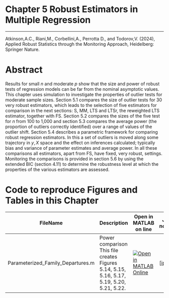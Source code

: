 # Chapter 5 Robust Estimators in Multiple Regression


---
Atkinson,A.C., Riani,M., Corbellini,A., Perrotta D., and Todorov,V. (2024), Applied Robust Statistics through the Monitoring Approach, Heidelberg: Springer Nature.

# Abstract
 
Results for small $n$ and moderate $p$ show that the size and power of robust tests of regression models can be far from the nominal asymptotic values. This chapter uses simulation to investigate the properties of outlier tests  for moderate sample sizes. Section 5.1 compares the size of outlier tests for 30 very robust estimators, which leads to the selection of five  estimators for comparison  in the next sections: S, MM, LTS and LTSr, the reweighted LTS estimator, together with FS. Section 5.2 compares the sizes of the five test for $n$ from 100 to 1,000 and section 5.3 compares the average  power (the proportion of outliers correctly identified) over a range of values of the outlier shift.  Section 5.4 describes a parametric framework for comparing robust regression estimators. In this a set of outliers is moved along some trajectory in $y,X$ space and the effect on inferences calculated; typically bias and variance of parameter estimates and average power. In all these comparisons all estimators, apart from FS, have fixed, very robust, settings. Monitoring the comparisons is provided in section 5.6 by using the extended BIC (section 4.11) to determine the robustness level at which the properties of the    various estimators are assessed.

# Code to reproduce Figures and Tables in this Chapter



| FileName | Description | Open in MATLAB on line | Jupiter notebook |  |---|---|---|---|  |Parameterized_Family_Departures.m|Power comparison<br/> This file creates Figures 5.14, 5.15, 5.16, 5.17, 5.19, 5.20, 5.21, 5.22.|[![Open in MATLAB Online](https://www.mathworks.com/images/responsive/global/open-in-matlab-online.svg)](https://matlab.mathworks.com/open/github/v1?repo=UniprJRC/FigMonitoringBook&file=cap5//Parameterized_Family_Departures.m)| [[ipynb](Parameterized_Family_Departures.ipynb)]